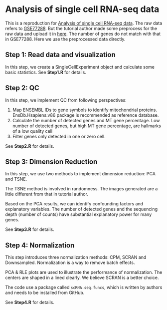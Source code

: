 
# Analysis of single cell RNA-seq data
This is a reproduction for [Analysis of single cell RNA-seq data](https://www.singlecellcourse.org/basic-quality-control-qc-and-exploration-of-scrna-seq-datasets.html). The raw data refers to [GSE77288](https://www.ncbi.nlm.nih.gov/geo/query/acc.cgi?acc=GSE77288). But the tutorial author made some preprocess for the raw data and upload it in [here](https://www.singlecellcourse.org/data/?prefix=data/tung/). The number of genes do not match with that in GSE77288. Here we use the preprocessed data directly. 

## Step 1: Read data and visualization
In this step, we create a SingleCellExperiment object and calculate some basic statistics. See **Step1.R** for details.

## Step 2: QC
In this step, we implement QC from following perspectives:

1. Map ENSEMBL IDs to gene symbols to identify mitochondrial proteins. EnsDb.Hsapiens.v86 package is recommended as reference database. 
2. Calculate the number of detected genes and MT gene percentage. Low number of detected genes, but high MT gene percentage, are hallmarks of a low quality cell
3. Filter genes only detected in one or zero cell. 

See **Step2.R** for details.

## Step 3: Dimension Reduction
In this step, we use two methods to implement dimension reduction: PCA and TSNE. 

The TSNE method is involved in randomness. The images generated are a little different from that in tutorial author. 

Based on the PCA results, we can identify confounding factors and explanatory variables. The number of detected genes and the sequencing depth (number of counts) have substantial explanatory power for many genes.

See **Step3.R** for details.

## Step 4: Normalization
This step introduces three normalization methods: CPM, SCRAN and Downsampled. Normalization is a way to remove batch effects. 

PCA & RLE plots are used to illustrate the performance of normalization. The centers are shaped in a lined clearly. We believe SCRAN is a better choice.

The code use a package called `scRNA.seq.funcs`, which is written by authors and needs to be installed from GitHub.

See **Step4.R** for details.

 

